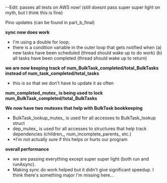 
--Edit: passes all tests on AWS now! (still doesnt pass super super light on myth, but I think this is fine)


Pino updates (can be found in part_b_final)

**sync now does work**
- I'm using a double for loop;
- there is a condition variable in the outer loop that gets notified when
    (a) new tasks have been scheduled (thread should wake up to do work)
    (b) all tasks have been completed (thread should wake up to return)


**we are now keeping track of num_BulkTask_completed/total_BulkTasks instead of num_task_completed/total_tasks**
- this is so that we don't have to update it as often

**num_completed_mutex_ is being used to lock num_BulkTask_completed/total_BulkTasks**

**We now have two mutexes that help with BulkTask bookkeeping**
- BulkTask_lookup_mutex_ is used for all accesses to BulkTask_lookup struct
- dep_mutex_ is used for all accesses to structures that help track dependencies (children_, num_incomplete_parents_ etc.)
- *I'm not actually sure if this helps or hurts our program


**overall performance**
- we are passing everything except super super light (both run and runAsync).
- Making sync do work helped but it didn't give significant speedup. I think there's something major I'm missing here...



